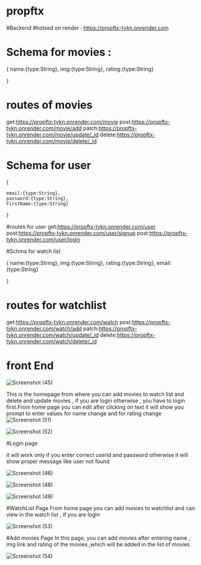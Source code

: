 # propftx

#Backend
#hotsed on render : https://propftx-tykn.onrender.com
# Schema for movies :


{
    name:{type:String},
    img:{type:String},
    rating:{type:String}

}


# routes of movies

get:https://propftx-tykn.onrender.com/movie
post:https://propftx-tykn.onrender.com/movie/add
patch:https://propftx-tykn.onrender.com/movie/update/_id
delete:https://propftx-tykn.onrender.com/movie/delete/_id


# Schema for user

{
   
    email:{type:String},
    password:{type:String},
    FirstName:{type:String}

}

#routes for user 
get:https://propftx-tykn.onrender.com/user
post:https://propftx-tykn.onrender.com/user/signup
post:https://propftx-tykn.onrender.com/user/login


#Schma for watch list 

{
    name:{type:String},
    img:{type:String},
    rating:{type:String},
    email:{type:String}

}



# routes for watchlist
get:https://propftx-tykn.onrender.com/watch
post:https://propftx-tykn.onrender.com/watch/add
patch:https://propftx-tykn.onrender.com/watch/update/_id
delete:https://propftx-tykn.onrender.com/watch/delete/_id




# front End

![Screenshot (45)](https://github.com/mazhariqbasiddiquee/propftx/assets/121328575/e145565e-9e36-4b06-8939-403ec0c28e3b)

This is the homepage from where you can add movies to watch list and delete and update movies , if you are login otherwise , you have to login first.From home page you can edit after clicking on text it will show you prompt to enter values for name change and for rating change
![Screenshot (51)](https://github.com/mazhariqbasiddiquee/propftx/assets/121328575/a5db3a26-c853-4959-b828-7c06282086a6)



![Screenshot (52)](https://github.com/mazhariqbasiddiquee/propftx/assets/121328575/fd6d6889-89e7-45d7-ba9c-81a47c63ae98)



#Login page

it will work only if you enter correct userid and password otherwise it will show proper message like user not found

![Screenshot (46)](https://github.com/mazhariqbasiddiquee/propftx/assets/121328575/0c65317f-f984-46f4-8b9e-df1f089074a5)

![Screenshot (48)](https://github.com/mazhariqbasiddiquee/propftx/assets/121328575/2dd56bcc-2869-4dce-97f6-47db2aabd408)


![Screenshot (49)](https://github.com/mazhariqbasiddiquee/propftx/assets/121328575/799f1d5a-7bb3-4771-bbd1-cc10829ceb74)



#WatchList Page 
From home page  you can add movies to watchlist and can view in the watch list , if you are login

![Screenshot (53)](https://github.com/mazhariqbasiddiquee/propftx/assets/121328575/d50a3755-51ff-4140-8335-9b81f7dff582)



#Add movies Page
In this page, you can add movies after entering name , img link and rating of the movies ,which will be added in the list of movies

![Screenshot (54)](https://github.com/mazhariqbasiddiquee/propftx/assets/121328575/84c0612c-7ecd-43e8-8ae1-f08d0254a070)

















